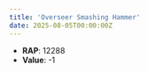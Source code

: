 ```yaml
---
title: 'Overseer Smashing Hammer'
date: 2025-08-05T00:00:00Z
---
```

- **RAP**: 12288
- **Value**: -1
